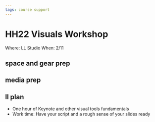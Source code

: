 ```yaml
---
tags: course support
---
```

# HH22 Visuals Workshop

Where: LL Studio
When: 2/11



## space and gear prep
## media prep
## ll plan

- One hour of Keynote and other visual tools fundamentals 
- Work time: Have your script and a rough sense of your slides ready
